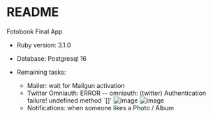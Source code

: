 # README

Fotobook Final App

* Ruby version: 3.1.0

* Database: Postgresql 16

* Remaining tasks:
  - Mailer: wait for Mailgun activation
  - Twitter Omniauth: ERROR -- omniauth: (twitter) Authentication failure! undefined method `[]'
  ![image](https://github.com/user-attachments/assets/d6f7b127-2780-4984-a829-b915851da661)
  ![image](https://github.com/user-attachments/assets/ea9b974d-a724-4a85-8acf-72f8a61da0ff)
  - Notifications: when someone likes a Photo / Album
